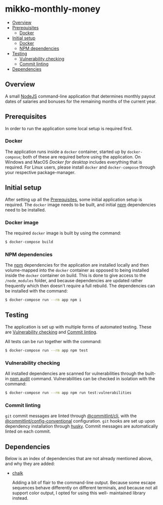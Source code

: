 # mikko-monthly-money

* [Overview](#overview)
* [Prerequisites](#prerequisites)
  * [Docker](#docker)
* [Initial setup](#initial-setup)
  * [Docker](#docker-image)
  * [NPM dependencies](#npm-dependencies)
* [Testing](#testing)
  * [Vulnerability checking](#vulnerability-checking)
  * [Commit linting](#commit-linting)
* [Dependencies](#dependencies)

## Overview

A small [NodeJS](https://nodejs.org/en/) command-line application that determines monthly payout
dates of salaries and bonuses for the remaining months of the current year.

## Prerequisites

In order to run the application some local setup is required first.

### Docker

The application runs inside a `docker` container, started up by `docker-compose`; both of these are
required before using the application. On Windows and MacOS _Docker for desktop_ includes everything
that is required. For Linux users, please install `docker` and `docker-compose` through your
respective package-manager.

## Initial setup

After setting up all the [Prerequisites](#prerequisites), some initial application setup is
required. The `docker` image needs to be built, and initial [npm](https://www.npmjs.com/)
dependencies need to be installed.

### Docker image

The required `docker` image is built by using the command:

```sh
$ docker-compose build
```

### NPM dependencies

The [npm](https://www.npmjs.com/) dependencies for the application are installed locally and then
volume-mapped into the `docker` container as opposed to being installed inside the `docker`
container on build. This is done to give access to the `/node_modules` folder, and because
dependencies are updated rather frequently which then doesn't require a full rebuild. The
dependencies can be installed with the command:

```sh
$ docker-compose run --rm app npm i
```

## Testing

The application is set up with multiple forms of automated testing. These are
[Vulnerability checking](#vulnerability-checking) and
[Commit linting](#commit-linting).

All tests can be run together with the command:

```sh
$ docker-compose run --rm app npm test
```

### Vulnerability checking

All installed dependencies are scanned for vulnerabilities through the built-in
[npm audit](https://docs.npmjs.com/cli/audit) command. Vulnerabilities can be checked in isolation
with the command:

```sh
$ docker-compose run --rm app npm run test:vulnerabilities
```

### Commit linting

`git` commit messages are linted through
[@commitlint/cli](https://www.npmjs.com/package/@commitlint/cli), with the
[@commitlint/config-conventional](https://www.npmjs.com/package/@commitlint/config-conventional)
configuration. `git` hooks are set up upon dependency installation through
[husky](https://www.npmjs.com/package/husky). Commit messages are automatically linted on each
commit.

## Dependencies

Below is an index of dependencies that are not already mentioned above, and why they are added:

* [chalk](https://www.npmjs.com/package/chalk)

  Adding a bit of flair to the command-line output. Because some escape sequences behave differently
  on different terminals, and because not all support color output, I opted for using this well-
  maintained library instead.

